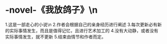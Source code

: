# -novel-《我放鸽子》\n
1.这是一部走心的小说\n
2.作者会根据自己的亲身经历进行阐述
3.每次更新必有新的实际事情发生，而且是值得记忆，且进行艺术加工的
4.没有大动静，或者没有实际事情发生，就不更新
5.结束由情节和作者而定。
